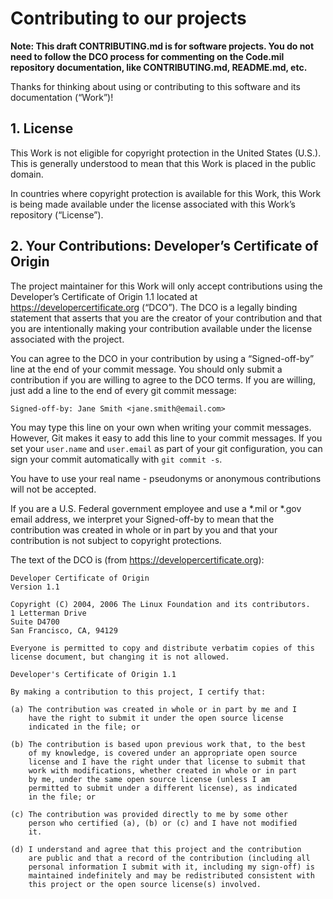 # Contributing to our projects
**Note: This draft CONTRIBUTING.md is for software projects. You do not need to follow the DCO process for commenting on the Code.mil repository documentation, like CONTRIBUTING.md, README.md, etc.**

Thanks for thinking about using or contributing to this software and its documentation (“Work”)!

## 1. License
This Work is not eligible for copyright protection in the United States (U.S.). This is generally understood to mean that this Work is placed in the public domain.


In countries where copyright protection is available for this Work, this Work is being made available under the license associated with this Work’s repository (“License”).

## 2. Your Contributions: Developer’s Certificate of Origin
The project maintainer for this Work will only accept contributions using the Developer’s Certificate of Origin 1.1 located at https://developercertificate.org (“DCO”). The DCO is a legally binding statement that asserts that you are the creator of your contribution and that you are intentionally making your contribution available under the license associated with the project.


You can agree to the DCO in your contribution by using a “Signed-off-by” line at the end of your commit message. You should only submit a contribution if you are willing to agree to the DCO terms. If you are willing, just add a line to the end of every git commit message:

```Signed-off-by: Jane Smith <jane.smith@email.com>```

You may type this line on your own when writing your commit messages. However, Git makes it easy to add this line to your commit messages. If you set your `user.name` and `user.email` as part of your git configuration, you can sign your commit automatically with `git commit -s`.

You have to use your real name - pseudonyms or anonymous contributions will not be accepted.

If you are a U.S. Federal government employee and use a *.mil or *.gov email address, we interpret your Signed-off-by to mean that the contribution was created in whole or in part by you and that your contribution is not subject to copyright protections.

The text of the DCO is (from https://developercertificate.org):
```
Developer Certificate of Origin
Version 1.1

Copyright (C) 2004, 2006 The Linux Foundation and its contributors.
1 Letterman Drive
Suite D4700
San Francisco, CA, 94129

Everyone is permitted to copy and distribute verbatim copies of this
license document, but changing it is not allowed.

Developer's Certificate of Origin 1.1

By making a contribution to this project, I certify that:

(a) The contribution was created in whole or in part by me and I
    have the right to submit it under the open source license
    indicated in the file; or

(b) The contribution is based upon previous work that, to the best
    of my knowledge, is covered under an appropriate open source
    license and I have the right under that license to submit that
    work with modifications, whether created in whole or in part
    by me, under the same open source license (unless I am
    permitted to submit under a different license), as indicated
    in the file; or

(c) The contribution was provided directly to me by some other
    person who certified (a), (b) or (c) and I have not modified
    it.

(d) I understand and agree that this project and the contribution
    are public and that a record of the contribution (including all
    personal information I submit with it, including my sign-off) is
    maintained indefinitely and may be redistributed consistent with
    this project or the open source license(s) involved.
```

